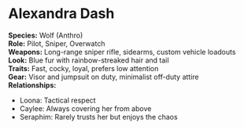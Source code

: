 # Alexandra Dash

**Species:** Wolf (Anthro)  
**Role:** Pilot, Sniper, Overwatch  
**Weapons:** Long-range sniper rifle, sidearms, custom vehicle loadouts  
**Look:** Blue fur with rainbow-streaked hair and tail  
**Traits:** Fast, cocky, loyal, prefers low attention  
**Gear:** Visor and jumpsuit on duty, minimalist off-duty attire  
**Relationships:**  
- Loona: Tactical respect  
- Caylee: Always covering her from above  
- Seraphim: Rarely trusts her but enjoys the chaos  
